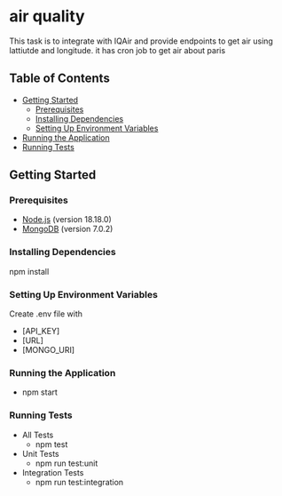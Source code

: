 # air quality

This task is to integrate with IQAir and provide endpoints to get air using lattiutde and longitude.
it has cron job to get air about paris
## Table of Contents

- [Getting Started](#getting-started)
  - [Prerequisites](#prerequisites)
  - [Installing Dependencies](#installing-dependencies)
  - [Setting Up Environment Variables](#setting-up-environment-variables)
- [Running the Application](#running-the-application)
- [Running Tests](#running-tests)

## Getting Started

### Prerequisites

- [Node.js](https://nodejs.org/) (version 18.18.0)
- [MongoDB](https://www.mongodb.com/) (version 7.0.2)

### Installing Dependencies
npm install

### Setting Up Environment Variables
Create .env file with
- [API_KEY]
- [URL]
- [MONGO_URI]

### Running the Application
 - npm start
### Running Tests
 - All Tests
    - npm test
 - Unit Tests
    - npm run test:unit
 - Integration Tests
    - npm run test:integration


